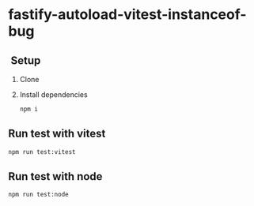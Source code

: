 # fastify-autoload-vitest-instanceof-bug

##  Setup

1. Clone

2. Install dependencies

   ```sh
   npm i
   ```

## Run test with vitest

```sh
npm run test:vitest
```

## Run test with node

```sh
npm run test:node
```
